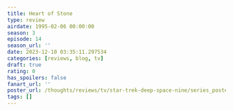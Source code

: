 ```yaml
---
title: Heart of Stone
type: review
airdate: 1995-02-06 00:00:00
season: 3
episode: 14
season_url: ''
date: 2023-12-10 03:35:11.297534
categories: [reviews, blog, tv]
draft: true
rating: 0
has_spoilers: false
fanart_url: ''
poster_url: /thoughts/reviews/tv/star-trek-deep-space-nine/series_poster.jpg
tags: []
---
```


